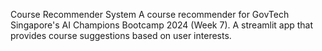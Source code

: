 Course Recommender System
A course recommender for GovTech Singapore's AI Champions Bootcamp 2024 (Week 7). A streamlit app that provides course suggestions based on user interests.

